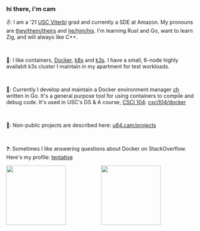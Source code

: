 ### hi there, i'm cam

:v::  I am a '21 [USC Viterbi](https://viterbischool.usc.edu/) grad and currently a SDE at Amazon. My pronouns are [they/them/theirs](https://pronoun.is/they/.../themselves) and [he/him/his](https://pronoun.is/he/.../himself). I'm learning Rust and Go, want to learn Zig, and will always like C++.

<br>

:ship:: I like containers, [Docker](https://www.docker.com/), [k8s](https://kubernetes.io/) and [k3s](https://k3s.io/). I have a small, 6-node highly availablt k3s cluster I maintain in my apartment for test workloads.

<br>

:whale:: Currently I develop and maintain a Docker environment manager [ch](https://github.com/camerondurham/ch) written in Go. It's a general purpose tool for using containers to compile and debug code. It's used in USC's DS & A course, [CSCI 104](https://bytes.usc.edu/cs104/): [csci104/docker](https://github.com/csci104/docker)

<br>

:closed_lock_with_key:: Non-public projects are described here: [u64.cam/projects](https://u64.cam/projects.html)

<br>

:question:: Sometimes I like answering questions about Docker on StackOverflow. Here's my profile: [tentative](https://stackoverflow.com/users/story/4676641)

<div align="center">
  <a href="https://github-readme-stats.vercel.app/api/top-langs/?username=camerondurham&langs_count=5&layout=compact&theme=buefy&hide=tex,vim%20script,powershell,makefile,sage">
    <img height="160em" src="https://github-readme-stats.vercel.app/api?username=camerondurham&theme=buefy&show_icons=true" />
    <img height="160em" align="left" src="https://github-readme-stats.vercel.app/api/top-langs/?username=camerondurham&langs_count=5&layout=compact&theme=buefy&hide=tex,vim%20script,powershell,makefile,sage" />

  </a>
  
<!--
    <a href="https://u64.cam">
      <img src="https://komarev.com/ghpvc/?username=camerondurham" />
    </a>
  -->
  
</div>

<!--
**camerondurham/camerondurham** is a ✨ _special_ ✨ repository because its `README.md` (this file) appears on your GitHub profile.

<a href="https://github.com/anuraghazra/github-readme-stats">
  <img align="left" src="https://github-readme-stats.vercel.app/api/top-langs/?username=camerondurham&hide=php,html&langs_count=5&layout=compact&theme=dark" />
</a>
-->
